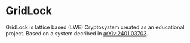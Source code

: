 # GridLock
GridLock is lattice based (LWE) Cryptosystem created as an educational project.
Based on a system decribed in [arXiv:2401.03703](https://arxiv.org/abs/2401.03703).

